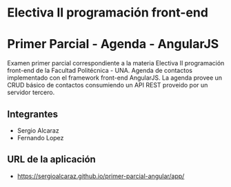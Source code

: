 # Electiva II programación front-end
# Primer Parcial - Agenda - AngularJS
Examen primer parcial correspondiente a la materia Electiva II programación front-end de la Facultad Politécnica - UNA.
Agenda de contactos implementado con el framework front-end AngularJS.
La agenda provee un CRUD básico de contactos consumiendo un API REST proveido por un servidor tercero.

## Integrantes
  - Sergio Alcaraz
  - Fernando Lopez

## URL de la aplicación
- https://sergioalcaraz.github.io/primer-parcial-angular/app/
